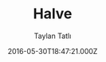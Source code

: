 ---
title: Halve
github: https://github.com/TaylanTatli/Halve
demo: https://taylantatli.github.io/Halve
author: Taylan Tatlı
ssg:
  - Jekyll
cms:
  - No Cms
date: 2016-05-30T18:47:21.000Z
description: Stylish Two-Column Jekyll Theme
stale: true
disabled_reason: ''
disabled: false
draft: true
---